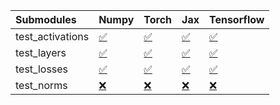 | Submodules       | Numpy                                                                                                                           | Torch                                                                                                                           | Jax                                                                                                                             | Tensorflow                                                                                                                      |
|:-----------------|:--------------------------------------------------------------------------------------------------------------------------------|:--------------------------------------------------------------------------------------------------------------------------------|:--------------------------------------------------------------------------------------------------------------------------------|:--------------------------------------------------------------------------------------------------------------------------------|
| test_activations | <a href="https://github.com/unifyai/ivy/runs/7853876301?check_suite_focus=true" rel="noopener noreferrer" target="_blank">✅</a> | <a href="https://github.com/unifyai/ivy/runs/7853876826?check_suite_focus=true" rel="noopener noreferrer" target="_blank">✅</a> | <a href="https://github.com/unifyai/ivy/runs/7853877253?check_suite_focus=true" rel="noopener noreferrer" target="_blank">✅</a> | <a href="https://github.com/unifyai/ivy/runs/7853877710?check_suite_focus=true" rel="noopener noreferrer" target="_blank">✅</a> |
| test_layers      | <a href="https://github.com/unifyai/ivy/runs/7853876444?check_suite_focus=true" rel="noopener noreferrer" target="_blank">✅</a> | <a href="https://github.com/unifyai/ivy/runs/7853876928?check_suite_focus=true" rel="noopener noreferrer" target="_blank">✅</a> | <a href="https://github.com/unifyai/ivy/runs/7853877368?check_suite_focus=true" rel="noopener noreferrer" target="_blank">✅</a> | <a href="https://github.com/unifyai/ivy/runs/7853877853?check_suite_focus=true" rel="noopener noreferrer" target="_blank">✅</a> |
| test_losses      | <a href="https://github.com/unifyai/ivy/runs/7853876555?check_suite_focus=true" rel="noopener noreferrer" target="_blank">✅</a> | <a href="https://github.com/unifyai/ivy/runs/7853877051?check_suite_focus=true" rel="noopener noreferrer" target="_blank">✅</a> | <a href="https://github.com/unifyai/ivy/runs/7853877489?check_suite_focus=true" rel="noopener noreferrer" target="_blank">✅</a> | <a href="https://github.com/unifyai/ivy/runs/7853878001?check_suite_focus=true" rel="noopener noreferrer" target="_blank">✅</a> |
| test_norms       | <a href="https://github.com/unifyai/ivy/runs/7853876680?check_suite_focus=true" rel="noopener noreferrer" target="_blank">❌</a> | <a href="https://github.com/unifyai/ivy/runs/7853877136?check_suite_focus=true" rel="noopener noreferrer" target="_blank">❌</a> | <a href="https://github.com/unifyai/ivy/runs/7853877597?check_suite_focus=true" rel="noopener noreferrer" target="_blank">❌</a> | <a href="https://github.com/unifyai/ivy/runs/7853878131?check_suite_focus=true" rel="noopener noreferrer" target="_blank">❌</a> |